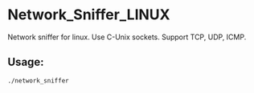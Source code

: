 Network_Sniffer_LINUX
=====================

Network sniffer for linux. Use C-Unix sockets. Support TCP, UDP, ICMP.

## Usage:

`` ./network_sniffer ``


